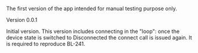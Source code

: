 The first version of the app intended for manual testing purpose only.

Version 0.0.1

Initial version. This version includes connecting in the "loop": once the device state is switched to Disconnected the connect call is issued again. It is required to reproduce BL-241.